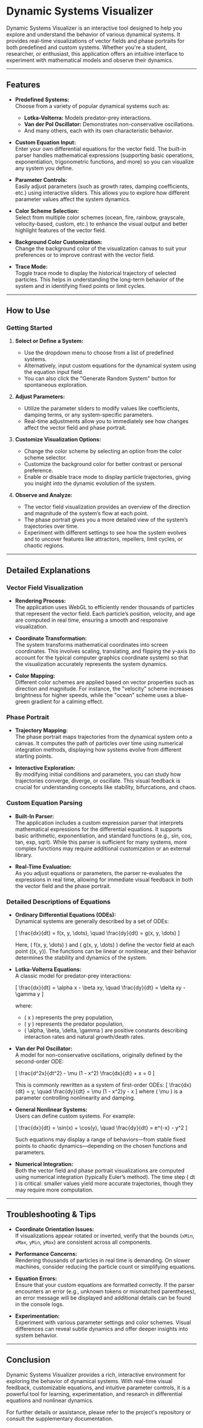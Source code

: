 # Dynamic Systems Visualizer

Dynamic Systems Visualizer is an interactive tool designed to help you explore and understand the behavior of various dynamical systems. It provides real-time visualizations of vector fields and phase portraits for both predefined and custom systems. Whether you're a student, researcher, or enthusiast, this application offers an intuitive interface to experiment with mathematical models and observe their dynamics.

---

## Features

- **Predefined Systems:**  
  Choose from a variety of popular dynamical systems such as:
  - **Lotka-Volterra:** Models predator-prey interactions.
  - **Van der Pol Oscillator:** Demonstrates non-conservative oscillations.
  - And many others, each with its own characteristic behavior.

- **Custom Equation Input:**  
  Enter your own differential equations for the vector field. The built-in parser handles mathematical expressions (supporting basic operations, exponentiation, trigonometric functions, and more) so you can visualize any system you define.

- **Parameter Controls:**  
  Easily adjust parameters (such as growth rates, damping coefficients, etc.) using interactive sliders. This allows you to explore how different parameter values affect the system dynamics.

- **Color Scheme Selection:**  
  Select from multiple color schemes (ocean, fire, rainbow, grayscale, velocity-based, custom, etc.) to enhance the visual output and better highlight features of the vector field.

- **Background Color Customization:**  
  Change the background color of the visualization canvas to suit your preferences or to improve contrast with the vector field.

- **Trace Mode:**  
  Toggle trace mode to display the historical trajectory of selected particles. This helps in understanding the long-term behavior of the system and in identifying fixed points or limit cycles.

---

## How to Use

### Getting Started

1. **Select or Define a System:**  
   - Use the dropdown menu to choose from a list of predefined systems.
   - Alternatively, input custom equations for the dynamical system using the equation input field.
   - You can also click the "Generate Random System" button for spontaneous exploration.

2. **Adjust Parameters:**  
   - Utilize the parameter sliders to modify values like coefficients, damping terms, or any system-specific parameters.
   - Real-time adjustments allow you to immediately see how changes affect the vector field and phase portrait.

3. **Customize Visualization Options:**  
   - Change the color scheme by selecting an option from the color scheme selector.
   - Customize the background color for better contrast or personal preference.
   - Enable or disable trace mode to display particle trajectories, giving you insight into the dynamic evolution of the system.

4. **Observe and Analyze:**  
   - The vector field visualization provides an overview of the direction and magnitude of the system’s flow at each point.
   - The phase portrait gives you a more detailed view of the system’s trajectories over time.
   - Experiment with different settings to see how the system evolves and to uncover features like attractors, repellers, limit cycles, or chaotic regions.

---

## Detailed Explanations

### Vector Field Visualization

- **Rendering Process:**  
  The application uses WebGL to efficiently render thousands of particles that represent the vector field. Each particle’s position, velocity, and age are computed in real time, ensuring a smooth and responsive visualization.
  
- **Coordinate Transformation:**  
  The system transforms mathematical coordinates into screen coordinates. This involves scaling, translating, and flipping the y-axis (to account for the typical computer graphics coordinate system) so that the visualization accurately represents the system dynamics.

- **Color Mapping:**  
  Different color schemes are applied based on vector properties such as direction and magnitude. For instance, the "velocity" scheme increases brightness for higher speeds, while the "ocean" scheme uses a blue-green gradient for a calming effect.

### Phase Portrait

- **Trajectory Mapping:**  
  The phase portrait maps trajectories from the dynamical system onto a canvas. It computes the path of particles over time using numerical integration methods, displaying how systems evolve from different starting points.
  
- **Interactive Exploration:**  
  By modifying initial conditions and parameters, you can study how trajectories converge, diverge, or oscillate. This visual feedback is crucial for understanding concepts like stability, bifurcations, and chaos.

### Custom Equation Parsing

- **Built-In Parser:**  
  The application includes a custom expression parser that interprets mathematical expressions for the differential equations. It supports basic arithmetic, exponentiation, and standard functions (e.g., sin, cos, tan, exp, sqrt). While this parser is sufficient for many systems, more complex functions may require additional customization or an external library.

- **Real-Time Evaluation:**  
  As you adjust equations or parameters, the parser re-evaluates the expressions in real time, allowing for immediate visual feedback in both the vector field and the phase portrait.

### Detailed Descriptions of Equations

- **Ordinary Differential Equations (ODEs):**  
  Dynamical systems are generally described by a set of ODEs:
  
  \[
  \frac{dx}{dt} = f(x, y, \dots), \quad \frac{dy}{dt} = g(x, y, \dots)
  \]
  
  Here, \( f(x, y, \dots) \) and \( g(x, y, \dots) \) define the vector field at each point \((x, y)\). The functions can be linear or nonlinear, and their behavior determines the stability and dynamics of the system.

- **Lotka-Volterra Equations:**  
  A classic model for predator-prey interactions:
  
  \[
  \frac{dx}{dt} = \alpha x - \beta xy, \quad \frac{dy}{dt} = \delta xy - \gamma y
  \]
  
  where:
  - \( x \) represents the prey population,
  - \( y \) represents the predator population,
  - \( \alpha, \beta, \delta, \gamma \) are positive constants describing interaction rates and natural growth/death rates.

- **Van der Pol Oscillator:**  
  A model for non-conservative oscillations, originally defined by the second-order ODE:
  
  \[
  \frac{d^2x}{dt^2} - \mu (1 - x^2) \frac{dx}{dt} + x = 0
  \]
  
  This is commonly rewritten as a system of first-order ODEs:
  \[
  \frac{dx}{dt} = y, \quad \frac{dy}{dt} = \mu (1 - x^2)y - x
  \]
  where \( \mu \) is a parameter controlling nonlinearity and damping.

- **General Nonlinear Systems:**  
  Users can define custom systems. For example:
  
  \[
  \frac{dx}{dt} = \sin(x) + \cos(y), \quad \frac{dy}{dt} = e^{-x} - y^2
  \]
  
  Such equations may display a range of behaviors—from stable fixed points to chaotic dynamics—depending on the chosen functions and parameters.

- **Numerical Integration:**  
  Both the vector field and phase portrait visualizations are computed using numerical integration (typically Euler’s method). The time step \( dt \) is critical: smaller values yield more accurate trajectories, though they may require more computation.

---

## Troubleshooting & Tips

- **Coordinate Orientation Issues:**  
  If visualizations appear rotated or inverted, verify that the bounds (`xMin`, `xMax`, `yMin`, `yMax`) are consistent across all components.

- **Performance Concerns:**  
  Rendering thousands of particles in real time is demanding. On slower machines, consider reducing the particle count or simplifying equations.

- **Equation Errors:**  
  Ensure that your custom equations are formatted correctly. If the parser encounters an error (e.g., unknown tokens or mismatched parentheses), an error message will be displayed and additional details can be found in the console logs.

- **Experimentation:**  
  Experiment with various parameter settings and color schemes. Visual differences can reveal subtle dynamics and offer deeper insights into system behavior.

---

## Conclusion

Dynamic Systems Visualizer provides a rich, interactive environment for exploring the behavior of dynamical systems. With real-time visual feedback, customizable equations, and intuitive parameter controls, it is a powerful tool for learning, experimentation, and research in differential equations and nonlinear dynamics.

For further details or assistance, please refer to the project's repository or consult the supplementary documentation.
